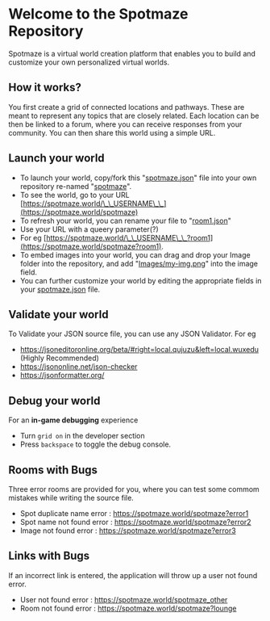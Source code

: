 # Welcome to the Spotmaze Repository
Spotmaze is a virtual world creation platform that enables you to build and customize your own personalized virtual worlds.

## How it works?
You first create a grid of connected locations and pathways. These are meant to represent any topics that are closely related. Each location can be then be linked to a forum, where you can receive responses from your community. You can then share this world using a simple URL.

## Launch your world
- To launch your world, copy/fork this "[spotmaze.json](https://github.com/spotmaze/spotmaze/blob/main/spotmaze.json)" file into your own repository re-named "[spotmaze](https://github.com/spotmaze/spotmaze)". 
- To see the world, go to your URL [https://spotmaze.world/\_\_USERNAME\_\_](https://spotmaze.world/spotmaze)
- To refresh your world, you can rename your file to "[room1.json](https://github.com/spotmaze/spotmaze/blob/main/room-1.json)"  
- Use your URL with a queery parameter(?) 
- For eg [https://spotmaze.world/\_\_USERNAME\_\_?room1](https://spotmaze.world/spotmaze?room1). 
- To embed images into your world, you can drag and drop your Image folder into the repository, and add "[Images/my-img.png](https://github.com/spotmaze/spotmaze/tree/main/Images)" into the image field. 
- You can further customize your world by editing the appropriate fields in your [spotmaze.json](https://github.com/spotmaze/spotmaze/blob/main/spotmaze.json) file. 

## Validate your world
To Validate your JSON source file, you can use any JSON Validator. For eg
- https://jsoneditoronline.org/beta/#right=local.qujuzu&left=local.wuxedu (Highly Recommended)
- https://jsononline.net/json-checker
- https://jsonformatter.org/

## Debug your world
For an __in-game debugging__ experience
- Turn `grid on` in the developer section 
- Press `backspace` to toggle the debug console.

## Rooms with Bugs
Three error rooms are provided for you, where you can test some commom mistakes while writing the source file.
- Spot duplicate name error   :   https://spotmaze.world/spotmaze?error1
- Spot name not found error   :   https://spotmaze.world/spotmaze?error2
- Image not found error       :   https://spotmaze.world/spotmaze?error3

## Links with Bugs
If an incorrect link is entered, the application will throw up a user not found error.
- User not found error       :   https://spotmaze.world/spotmaze_other
- Room not found error       :   https://spotmaze.world/spotmaze?lounge

<!--
**spotmaze/spotmaze** is a ✨ _special_ ✨ repository because its `README.md` (this file) appears on your GitHub profile.

Here are some ideas to get you started:

- 🔭 I’m currently working on ...
- 🌱 I’m currently learning ...
- 👯 I’m looking to collaborate on ...
- 🤔 I’m looking for help with ...
- 💬 Ask me about ...
- 📫 How to reach me: ...
- 😄 Pronouns: ...
- ⚡ Fun fact: ...
-->
